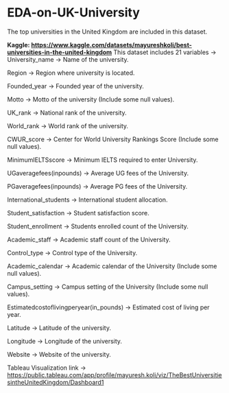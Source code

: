 # EDA-on-UK-University

The top universities in the United Kingdom are included in this dataset.

**Kaggle: https://www.kaggle.com/datasets/mayureshkoli/best-universities-in-the-united-kingdom**
This dataset includes 21 variables ->
University_name -> Name of the university.

Region -> Region where university is located.

Founded_year -> Founded year of the university.

Motto -> Motto of the university (Include some null values).

UK_rank -> National rank of the university.

World_rank -> World rank of the university.

CWUR_score -> Center for World University Rankings Score (Include some null values).

MinimumIELTSscore -> Minimum IELTS required to enter University.

UGaveragefees(inpounds) -> Average UG fees of the University.

PGaveragefees(inpounds) -> Average PG fees of the University.

International_students -> International student allocation.

Student_satisfaction -> Student satisfaction score.

Student_enrollment -> Students enrolled count of the University.

Academic_staff -> Academic staff count of the University.

Control_type -> Control type of the University.

Academic_calendar -> Academic calendar of the University (Include some null values).

Campus_setting -> Campus setting of the University (Include some null values).

Estimatedcostoflivingperyear(in_pounds) -> Estimated cost of living per year.

Latitude -> Latitude of the university.

Longitude -> Longitude of the university.

Website -> Website of the university.

Tableau Visualization link ->
https://public.tableau.com/app/profile/mayuresh.koli/viz/TheBestUniversitiesintheUnitedKingdom/Dashboard1

